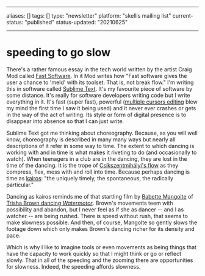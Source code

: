
---
aliases: []
tags: []
type: "newsletter"
platform: "skellis mailing list"
current-status: "published"
status-updated: "20210625"

---

# speeding to go slow

There's a rather famous essay in the tech world written by the artist Craig Mod called [Fast Software](https://craigmod.com/essays/fast_software/). In it Mod writes how "Fast software gives the user a chance to 'meld' with its toolset. That is, not break flow." I'm writing this in software called [Sublime Text](https://www.sublimetext.com/). It's my favourite piece of software by some distance. It's really for software developers writing code but I write everything in it. It's fast (super fast), powerful ([multiple cursors editing](https://youtu.be/TzkYk4CdvBk) blew my mind the first time I saw it being used) and it never ever crashes or gets in the way of the act of writing. Its style or form of digital presence is to disappear into absence so that I can just write. 

Sublime Text got me thinking about choreography. Because, as you will well know, choreography is described in many many ways but nearly all descriptions of it refer in some way to time. The extent to which dancing is working with and in time is what makes it riveting to do (and occasionally to watch). When teenagers in a club are _in_ the dancing, they are lost in the time of the dancing. It is the trope of [Csíkszentmihályi's flow](https://en.wikipedia.org/wiki/Mihaly_Csikszentmihalyi#Flow) as they compress, flex, mess with and roll into time. Because perhaps dancing is time as [kairos](https://en.wikipedia.org/wiki/Kairos): "the uniquely timely, the spontaneous, the radically particular."

Dancing as kairos reminds me of that startling film by [Babette Mangolte](https://en.wikipedia.org/wiki/Babette_Mangolte) of [Trisha Brown dancing _Watermotor_](https://youtu.be/3FALHd5Viz4). Brown's movements teem with possibility and abandon, but I never feel as if she as dancer -- and I as watcher -- are being rushed. There is speed without rush, that seems to make slowness possible. And then, of course, Mangolte so gently slows the footage down which only makes Brown's dancing richer for its density and pace. 

Which is why I like to imagine tools or even movements as being things that have the capacity to work quickly so that I might think or go or reflect slowly. That in all of the speeding and the zooming there are opportunities for slowness. Indeed, the speeding affords slowness.